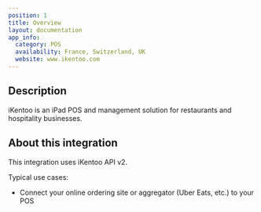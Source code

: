 ```yaml
---
position: 1
title: Overview
layout: documentation
app_info:
  category: POS
  availability: France, Switzerland, UK
  website: www.ikentoo.com
---
```


## Description

iKentoo is an iPad POS and management solution for restaurants and hospitality businesses.

## About this integration

This integration uses iKentoo API v2.

Typical use cases:

- Connect your online ordering site or aggregator (Uber Eats, etc.) to your POS


